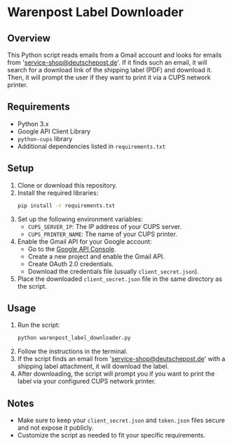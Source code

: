 # Warenpost Label Downloader

## Overview
This Python script reads emails from a Gmail account and looks for emails from 'service-shop@deutschepost.de'. If it finds such an email, it will search for a download link of the shipping label (PDF) and download it. Then, it will prompt the user if they want to print it via a CUPS network printer.

## Requirements
- Python 3.x
- Google API Client Library
- `python-cups` library
- Additional dependencies listed in `requirements.txt`

## Setup
1. Clone or download this repository.
2. Install the required libraries:
   ```bash
   pip install -r requirements.txt
   ```
3. Set up the following environment variables:
   - `CUPS_SERVER_IP`: The IP address of your CUPS server.
   - `CUPS_PRINTER_NAME`: The name of your CUPS printer.
4. Enable the Gmail API for your Google account:
   - Go to the [Google API Console](https://console.developers.google.com/).
   - Create a new project and enable the Gmail API.
   - Create OAuth 2.0 credentials.
   - Download the credentials file (usually `client_secret.json`).
5. Place the downloaded `client_secret.json` file in the same directory as the script.

## Usage
1. Run the script:
   ```bash
   python warenpost_label_downloader.py
   ```
2. Follow the instructions in the terminal.
3. If the script finds an email from 'service-shop@deutschepost.de' with a shipping label attachment, it will download the label.
4. After downloading, the script will prompt you if you want to print the label via your configured CUPS network printer.

## Notes
- Make sure to keep your `client_secret.json` and `token.json` files secure and not expose it publicly.
- Customize the script as needed to fit your specific requirements.
